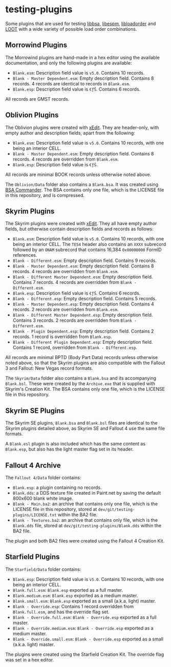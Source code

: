 testing-plugins
===============

Some plugins that are used for testing [libbsa](https://github.com/Ortham/libbsa), [libespm](https://github.com/Ortham/libespm), [libloadorder](https://github.com/Ortham/libloadorder) and [LOOT](https://github.com/LOOT) with a wide variety of possible load order combinations.

## Morrowind Plugins

The Morrowind plugins are hand-made in a hex editor using the available documentation, and only the following plugins are available:

* `Blank.esm`: Description field value is `v5.0`. Contains 10 records.
* `Blank - Master Dependent.esm`: Empty description field. Contains 8 records. 4 records are identical to records in `Blank.esm`.
* `Blank.esp`: Description field value is `€ƒŠ`. Contains 6 records.

All records are GMST records.

## Oblivion Plugins

The Oblivion plugins were created with [xEdit](https://github.com/TES5Edit). They are header-only, with empty author and description fields, apart from the following:

* `Blank.esm`: Description field value is `v5.0`. Contains 10 records, with one being an interior CELL.
* `Blank - Master Dependent.esm`: Empty description field. Contains 8 records. 4 records are overridden from `Blank.esm`.
* `Blank.esp`: Description field value is `€ƒŠ`.

All records are minimal BOOK records unless otherwise noted above.

The `Oblivion/Data` folder also contains a `Blank.bsa`. It was created using [BSA Commander](http://www.nexusmods.com/oblivion/mods/3311/). The BSA contains only one file, which is the LICENSE file in this repository, and is compressed.


## Skyrim Plugins

The Skyrim plugins were created with [xEdit](https://github.com/TES5Edit). They all have empty author fields, but otherwise contain description fields and records as follows:

* `Blank.esm`: Description field value is `v5.0`. Contains 10 records, with one being an interior CELL. The `TES4` header also contains an `XXXX` subrecord followed by an `ONAM` subrecord that contains 16,384 `0x00000000` FormID references.
* `Blank - Different.esm`: Empty description field. Contains 9 records.
* `Blank - Master Dependent.esm`: Empty description field. Contains 8 records. 4 records are overridden from `Blank.esm`.
* `Blank - Different Master Dependent.esm`: Empty description field. Contains 7 records. 4 records are overridden from `Blank - Different.esm`.
* `Blank.esp`: Description field value is `€ƒŠ`. Contains 6 records.
* `Blank - Different.esp`: Empty description field. Contains 5 records.
* `Blank - Master Dependent.esp`: Empty description field. Contains 4 records. 2 records are overridden from `Blank.esm`.
* `Blank - Different Master Dependent.esp`: Empty description field. Contains 3 records. 2 records are overridden from `Blank - Different.esm`.
* `Blank - Plugin Dependent.esp`: Empty description field. Contains 2 records. 1 record is overridden from `Blank.esp`.
* `Blank - Different Plugin Dependent.esp`: Empty description field. Contains 1 record, overridden from `Blank - Different.esp`.

All records are minimal BPTD (Body Part Data) records unless otherwise noted above, so that the Skyrim plugins are also compatible with the Fallout 3 and Fallout: New Vegas record formats.

The `Skyrim/Data` folder also contains a `Blank.bsa` and its accompanying `Blank.bsl`. These were created by the `Archive.exe` that is supplied with Skyrim's Creation Kit. The BSA contains only one file, which is the LICENSE file in this repository.

## Skyrim SE Plugins

The Skyrim SE plugins, `Blank.bsa` and `Blank.bsl` files are identical to the Skyrim plugins detailed above, as Skyrim SE and Fallout 4 use the same file formats.

A `Blank.esl` plugin is also included which has the same content as `Blank.esp`, but also has the light master flag set in its header.

## Fallout 4 Archive

The `Fallout 4/Data` folder contains:

* `Blank.esp`: a plugin containing no records.
* `Blank.dds`: a DDS texture file created in Paint.net by saving the default 800x600 blank white image.
* `Blank - Main.ba2`: an archive that contains only one file, which is the LICENSE file in this repository, stored at `dev/git/testing-plugins/LICENSE.txt` within the BA2 file.
* `Blank - Textures.ba2`: an archive that contains only file, which is the `Blank.dds` file, stored at `dev/git/testing-plugins/Blank.dds` within the BA2 file.

The plugin and both BA2 files were created using the Fallout 4 Creation Kit.

## Starfield Plugins

The `Starfield/Data` folder contains:

* `Blank.esp`: Description field value is `v5.0`. Contains 10 records, with one being an interior CELL.
* `Blank.full.esm`: `Blank.esp` exported as a full master.
* `Blank.medium.esm`: `Blank.esp` exported as a medium master.
* `Blank.small.esm`: `Blank.esp` exported as a small (a.k.a. light) master.
* `Blank - Override.esp`: Contains 1 record overridden from `Blank.full.esm`, and has the override flag set.
* `Blank - Override.full.esm`: `Blank - Override.esp` exported as a full master.
* `Blank - Override.medium.esm`: `Blank - Override.esp` exported as a medium master.
* `Blank - Override.small.esm`: `Blank - Override.esp` exported as a small (a.k.a. light) master.

The plugins were created using the Starfield Creation Kit. The override flag was set in a hex editor.
